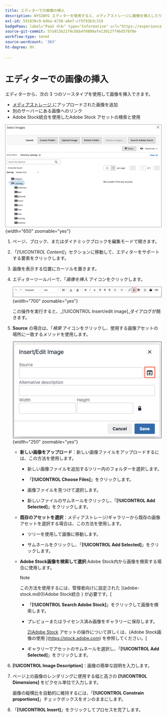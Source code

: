 ```yaml
---
title: エディターでの画像の挿入
description: WYSIWYG エディターを使用すると、メディアストレージに画像を挿入したり、別のサーバー上に存在する画像にリンクしたり、Adobe Stock Assets を使用したりすることが簡単にできます。
exl-id: 591830c9-6dba-4738-a6e7-cf5f93b3c319
badgePaas: label="PaaS のみ" type="Informative" url="https://experienceleague.adobe.com/en/docs/commerce/user-guides/product-solutions" tooltip="Adobe Commerce on Cloud プロジェクト（Adobeが管理する PaaS インフラストラクチャ）およびオンプレミスプロジェクトにのみ適用されます。"
source-git-commit: 57a913b21f4cbbb4f0800afe13012ff46d578f8e
workflow-type: tm+mt
source-wordcount: '363'
ht-degree: 0%

---
```


# エディターでの画像の挿入

エディターから、次の 3 つのソースタイプを使用して画像を挿入できます。

- [ メディアストレージ ](media-storage.md) にアップロードされた画像を追加
- 別のサーバーにある画像へのリンク
- Adobe Stock統合を使用したAdobe Stock アセットの検索と使用

![ メディアストレージ ](./assets/media-storage.png){width="650" zoomable="yes"}

1. ページ、ブロック、またはダイナミックブロックを編集モードで開きます。

1. 「_[!UICONTROL Content]_」セクションに移動して、エディターをサポートする要素をクリックします。

1. 画像を表示する位置にカーソルを置きます。

1. エディターツールバーで、「_画像を挿入_ アイコンをクリックします。

   ![ 画像を挿入アイコン ](./assets/editor-toolbar-image-button.png){width="700" zoomable="yes"}

   この操作を実行すると、_[!UICONTROL Insert/edit image]_ダイアログが開きます。

1. **Source** の場合は、「_検索_ アイコンをクリックし、使用する画像アセットの場所に一致するメソッドを使用します。

   ![ 検索アイコンの選択 ](./assets/editor-dialog-insert-image.png){width="250" zoomable="yes"}

   - **新しい画像をアップロード**：新しい画像ファイルをアップロードするには、この方法を使用します。

      - 新しい画像ファイルを追加するツリー内のフォルダーを選択します。

      - 「**[!UICONTROL Choose Files]**」をクリックします。

      - 画像ファイルを見つけて選択します。

      - 新しいファイルのサムネールをクリックし、「**[!UICONTROL Add Selected]**」をクリックします。

   - **既存のアセットを選択**：メディアストレージ/ギャラリーから既存の画像アセットを選択する場合は、この方法を使用します。

      - ツリーを使用して画像に移動します。

      - サムネールをクリックし、「**[!UICONTROL Add Selected]**」をクリックします。

   - **Adobe Stock画像を検索して選択**:Adobe Stock内から画像を検索する場合に使用します。

     >[!NOTE]
     >
     >この方法を使用するには、管理者向けに設定された ](adobe-stock.md)0}Adobe Stock統合 } が必要です。[

      - 「**[!UICONTROL Search Adobe Stock]**」をクリックして画像を検索します。

      - プレビューまたはライセンス済み画像をギャラリーに保存します。

        [2}Adobe Stock](adobe-stock-manage.md) アセットの操作について詳しくは、{Adobe Stock画像の使用 ](https://stock.adobe.com) を参照してください。[

      - ギャラリーでアセットのサムネールを選択し、「**[!UICONTROL Add Selected]**」をクリックします。

1. **[!UICONTROL Image Description]**：画像の簡単な説明を入力します。

1. ページ上の画像のレンダリングに使用する幅と高さの **[!UICONTROL Dimensions]** をピクセル単位で入力します。

   画像の縦横比を自動的に維持するには、「**[!UICONTROL Constrain proportions]**」チェックボックスをオンのままにします。

1. 「**[!UICONTROL Insert]**」をクリックしてプロセスを完了します。
